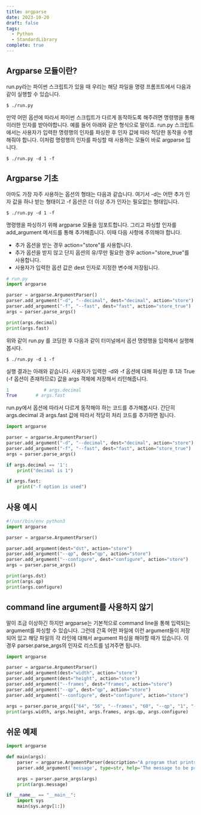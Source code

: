 ```yaml
---
title: argparse
date: 2023-10-20
draft: false
tags:
  - Python
  - StandardLibrary
complete: true
---
```

## Argparse 모듈이란?

run.py라는 파이썬 스크립트가 있을 때 우리는 해당 파일을 명령 프롬프트에서 다음과 같이 실행할 수 있습니다.

```shell
$ ./run.py
```

만약 어떤 옵션에 따라서 파이썬 스크립트가 다르게 동작하도록 해주려면 명령행을 통해 이러한 인자를 받아야합니다. 예를 들어 아래와 같은 형식으로 말이죠. run.py 스크립트에서는 사용자가 입력한 명령행의 인자를 파싱한 후 인자 값에 따라 적당한 동작을 수행해줘야 합니다. 이처럼 명령행의 인자를 파싱할 때 사용하는 모듈이 바로 argparse 입니다.

```shell
$ ./run.py -d 1 -f 
```

## Argparse 기초

아마도 가장 자주 사용하는 옵션의 형태는 다음과 같습니다. 여기서 -d는 어떤 추가 인자 값을 하나 받는 형태이고 -f 옵션은 더 이상 추가 인자는 필요없는 형태입니다.

```shell
$ ./run.py -d 1 -f 
```

명령행을 파싱하기 위해 argparse 모듈을 임포트합니다. 그리고 파싱할 인자를 add_argument 메서드를 통해 추가해줍니다. 이때 다음 사항에 주의해야 합니다.

- 추가 옵션을 받는 경우 action="store"를 사용합니다.
- 추가 옵션을 받지 않고 단지 옵션의 유/무만 필요한 경우 action="store_true"를 사용합니다.
- 사용자가 입력한 옵션 값은 dest 인자로 지정한 변수에 저장됩니다.

```python
# run.py
import argparse

parser = argparse.ArgumentParser()
parser.add_argument("-d", "--decimal", dest="decimal", action="store")          # extra value
parser.add_argument("-f", "--fast", dest="fast", action="store_true")           # existence/nonexistence
args = parser.parse_args()

print(args.decimal)
print(args.fast)
```

위와 같이 run.py 를 코딩한 후 다음과 같이 터미널에서 옵션 명령행을 입력해서 실행해봅시다.

```shell
$ ./run.py -d 1 -f
```

실행 결과는 아래와 같습니다. 사용자가 입력한 -d와 -f 옵션에 대해 파싱한 후 1과 True (-f 옵션이 존재하므로) 값을 args 객체에 저장해서 리턴해줍니다.

```python
1             # args.decimal
True       # args.fast
```

run.py에서 옵션에 따라서 다르게 동작해야 하는 코드를 추가해봅시다. 간단히 args.decimal 과 args.fast 값에 따라서 적당히 처리 코드를 추가하면 됩니다.

```python
import argparse

parser = argparse.ArgumentParser()
parser.add_argument("-d", "--decimal", dest="decimal", action="store")          # extra value
parser.add_argument("-f", "--fast", dest="fast", action="store_true")           # existence/nonexistence
args = parser.parse_args()

if args.decimal == '1':
    print("decimal is 1")

if args.fast:
    print("-f option is used")
```

## 사용 예시

```python
#!/usr/bin/env python3
import argparse

parser = argparse.ArgumentParser()

parser.add_argument(dest="dst", action="store")
parser.add_argument("--qp", dest="qp", action="store")
parser.add_argument("--configure", dest="configure", action="store")
args = parser.parse_args()

print(args.dst)
print(args.qp)
print(args.configure)
```

## command line argument를 사용하지 않기

말이 조금 이상하긴 하지만 argparse는 기본적으로 command line을 통해 입력되는 argument를 파싱할 수 있습니다. 그런데 간혹 어떤 파일에 이런 argument들이 저장되어 있고 해당 파일의 각 라인에 대해서 argument 파싱을 해야할 때가 있습니다. 이 경우 parser.parse_args의 인자로 리스트를 넘겨주면 됩니다.

```python
import argparse 

parser = argparse.ArgumentParser()
parser.add_argument(dest="width", action="store")
parser.add_argument(dest="height", action="store")
parser.add_argument("--frames", dest="frames", action="store")
parser.add_argument("--qp", dest="qp", action="store")
parser.add_argument("--configure", dest="configure", action="store")

args = parser.parse_args(["64", "56", "--frames", "60", "--qp", "1", "--configure", "AI"])
print(args.width, args.height, args.frames, args.qp, args.configure)
```


## 쉬운 예제
```python
import argparse

def main(args):
    parser = argparse.ArgumentParser(description="A program that prints a message.")
    parser.add_argument('message', type=str, help='The message to be printed')

    args = parser.parse_args(args)
    print(args.message)

if __name__ == "__main__":
    import sys
    main(sys.argv[1:])
```